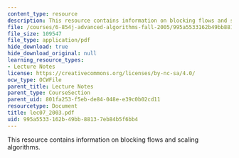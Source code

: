 ```yaml
---
content_type: resource
description: This resource contains information on blocking flows and scaling algorithms.
file: /courses/6-854j-advanced-algorithms-fall-2005/995a5533162b49bb88137eb84b5f6bb4_lec07_2003.pdf
file_size: 109547
file_type: application/pdf
hide_download: true
hide_download_original: null
learning_resource_types:
- Lecture Notes
license: https://creativecommons.org/licenses/by-nc-sa/4.0/
ocw_type: OCWFile
parent_title: Lecture Notes
parent_type: CourseSection
parent_uid: 801fa253-f5eb-de84-048e-e39c0b02cd11
resourcetype: Document
title: lec07_2003.pdf
uid: 995a5533-162b-49bb-8813-7eb84b5f6bb4
---
```

This resource contains information on blocking flows and scaling algorithms.